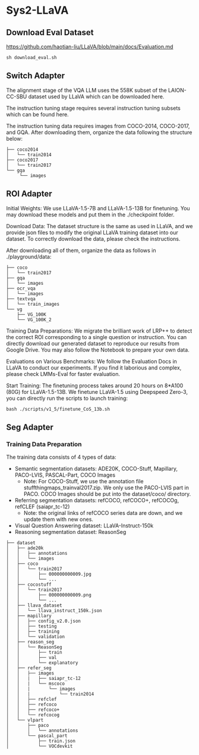 # Sys2-LLaVA

## Download Eval Dataset

https://github.com/haotian-liu/LLaVA/blob/main/docs/Evaluation.md

```
sh download_eval.sh
```

## Switch Adapter
The alignment stage of the VQA LLM uses the 558K subset of the LAION-CC-SBU dataset used by LLaVA which can be downloaded here.

The instruction tuning stage requires several instruction tuning subsets which can be found here.

The instruction tuning data requires images from COCO-2014, COCO-2017, and GQA. After downloading them, organize the data following the structure below:

```
├── coco2014
│   └── train2014
├── coco2017
│   └── train2017
└── gqa
     └── images
```

## ROI Adapter

Initial Weights: We use LLaVA-1.5-7B and LLaVA-1.5-13B for finetuning. You may download these models and put them in the ./checkpoint folder.

Download Data: The dataset structure is the same as used in LLaVA, and we provide json files to modify the original LLaVA training dataset into our dataset. To correctly download the data, please check the instructions.

After downloading all of them, organize the data as follows in ./playground/data:

```
├── coco
│   └── train2017
├── gqa
│   └── images
├── ocr_vqa
│   └── images
├── textvqa
│   └── train_images
└── vg
    ├── VG_100K
    └── VG_100K_2
```

Training Data Preparations: We migrate the brilliant work of LRP++ to detect the correct ROI corresponding to a single question or instruction. You can directly download our generated dataset to reproduce our results from Google Drive. You may also follow the Notebook to prepare your own data.

Evaluations on Various Benchmarks: We follow the Evaluation Docs in LLaVA to conduct our experiments. If you find it laborious and complex, please check LMMs-Eval for faster evaluation.

Start Training: The finetuning process takes around 20 hours on 8*A100 (80G) for LLaVA-1.5-13B. We finetune LLaVA-1.5 using Deepspeed Zero-3, you can directly run the scripts to launch training:

```
bash ./scripts/v1_5/finetune_CoS_13b.sh
```

## Seg Adapter
### Training Data Preparation
The training data consists of 4 types of data:

- Semantic segmentation datasets: ADE20K, COCO-Stuff, Mapillary, PACO-LVIS, PASCAL-Part, COCO Images
  - Note: For COCO-Stuff, we use the annotation file stuffthingmaps_trainval2017.zip. We only use the PACO-LVIS part in PACO. COCO Images should be put into the dataset/coco/ directory.
- Referring segmentation datasets: refCOCO, refCOCO+, refCOCOg, refCLEF (saiapr_tc-12)
  - Note: the original links of refCOCO series data are down, and we update them with new ones.
- Visual Question Answering dataset: LLaVA-Instruct-150k
- Reasoning segmentation dataset: ReasonSeg
```
├── dataset
│   ├── ade20k
│   │   ├── annotations
│   │   └── images
│   ├── coco
│   │   └── train2017
│   │       ├── 000000000009.jpg
│   │       └── ...
│   ├── cocostuff
│   │   └── train2017
│   │       ├── 000000000009.png
│   │       └── ...
│   ├── llava_dataset
│   │   └── llava_instruct_150k.json
│   ├── mapillary
│   │   ├── config_v2.0.json
│   │   ├── testing
│   │   ├── training
│   │   └── validation
│   ├── reason_seg
│   │   └── ReasonSeg
│   │       ├── train
│   │       ├── val
│   │       └── explanatory
│   ├── refer_seg
│   │   ├── images
│   │   |   ├── saiapr_tc-12 
│   │   |   └── mscoco
│   │   |       └── images
│   │   |           └── train2014
│   │   ├── refclef
│   │   ├── refcoco
│   │   ├── refcoco+
│   │   └── refcocog
│   └── vlpart
│       ├── paco
│       │   └── annotations
│       └── pascal_part
│           ├── train.json
│           └── VOCdevkit
```

